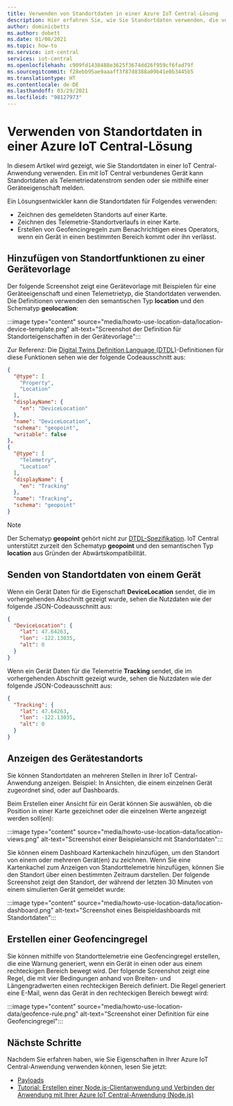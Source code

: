 ```yaml
---
title: Verwenden von Standortdaten in einer Azure IoT Central-Lösung
description: Hier erfahren Sie, wie Sie Standortdaten verwenden, die von einem mit Ihrer IoT Central Anwendung verbundenen Gerät gesendet werden. Zeichnen Sie Standortdaten auf einer Karte, oder erstellen Sie Geofencingregeln.
author: dominicbetts
ms.author: dobett
ms.date: 01/08/2021
ms.topic: how-to
ms.service: iot-central
services: iot-central
ms.openlocfilehash: c909fd1438488e3625f3674dd26f959cf6fad79f
ms.sourcegitcommit: f28ebb95ae9aaaff3f87d8388a09b41e0b3445b5
ms.translationtype: HT
ms.contentlocale: de-DE
ms.lasthandoff: 03/29/2021
ms.locfileid: "98127973"
---
```

# <a name="use-location-data-in-an-azure-iot-central-solution"></a>Verwenden von Standortdaten in einer Azure IoT Central-Lösung

In diesem Artikel wird gezeigt, wie Sie Standortdaten in einer IoT Central-Anwendung verwenden. Ein mit IoT Central verbundenes Gerät kann Standortdaten als Telemetriedatenstrom senden oder sie mithilfe einer Geräteeigenschaft melden.

Ein Lösungsentwickler kann die Standortdaten für Folgendes verwenden:

* Zeichnen des gemeldeten Standorts auf einer Karte.
* Zeichnen des Telemetrie-Standortverlaufs in einer Karte.
* Erstellen von Geofencingregeln zum Benachrichtigen eines Operators, wenn ein Gerät in einen bestimmten Bereich kommt oder ihn verlässt.

## <a name="add-location-capabilities-to-a-device-template"></a>Hinzufügen von Standortfunktionen zu einer Gerätevorlage

Der folgende Screenshot zeigt eine Gerätevorlage mit Beispielen für eine Geräteeigenschaft und einen Telemetrietyp, die Standortdaten verwenden. Die Definitionen verwenden den semantischen Typ **location** und den Schematyp **geolocation**:

:::image type="content" source="media/howto-use-location-data/location-device-template.png" alt-text="Screenshot der Definition für Standorteigenschaften in der Gerätevorlage":::

Zur Referenz: Die [Digital Twins Definition Language (DTDL)](https://github.com/Azure/opendigitaltwins-dtdl/blob/master/DTDL/v2/dtdlv2.md)-Definitionen für diese Funktionen sehen wie der folgende Codeausschnitt aus:

```json
{
  "@type": [
    "Property",
    "Location"
  ],
  "displayName": {
    "en": "DeviceLocation"
  },
  "name": "DeviceLocation",
  "schema": "geopoint",
  "writable": false
},
{
  "@type": [
    "Telemetry",
    "Location"
  ],
  "displayName": {
    "en": "Tracking"
  },
  "name": "Tracking",
  "schema": "geopoint"
}
```

> [!NOTE]
> Der Schematyp **geopoint** gehört nicht zur [DTDL-Spezifikation](https://github.com/Azure/opendigitaltwins-dtdl/blob/master/DTDL/v2/dtdlv2.md). IoT Central unterstützt zurzeit den Schematyp **geopoint** und den semantischen Typ **location** aus Gründen der Abwärtskompatibilität.

## <a name="send-location-data-from-a-device"></a>Senden von Standortdaten von einem Gerät

Wenn ein Gerät Daten für die Eigenschaft **DeviceLocation** sendet, die im vorhergehenden Abschnitt gezeigt wurde, sehen die Nutzdaten wie der folgende JSON-Codeausschnitt aus:

```json
{
  "DeviceLocation": {
    "lat": 47.64263,
    "lon": -122.13035,
    "alt": 0
  }
}
```

Wenn ein Gerät Daten für die Telemetrie **Tracking** sendet, die im vorhergehenden Abschnitt gezeigt wurde, sehen die Nutzdaten wie der folgende JSON-Codeausschnitt aus:

```json
{
  "Tracking": {
    "lat": 47.64263,
    "lon": -122.13035,
    "alt": 0
  }
}
```

## <a name="display-device-location"></a>Anzeigen des Gerätestandorts

Sie können Standortdaten an mehreren Stellen in Ihrer IoT Central-Anwendung anzeigen. Beispiel: In Ansichten, die einem einzelnen Gerät zugeordnet sind, oder auf Dashboards.

Beim Erstellen einer Ansicht für ein Gerät können Sie auswählen, ob die Position in einer Karte gezeichnet oder die einzelnen Werte angezeigt werden soll(en):

:::image type="content" source="media/howto-use-location-data/location-views.png" alt-text="Screenshot einer Beispielansicht mit Standortdaten":::

Sie können einem Dashboard Kartenkacheln hinzufügen, um den Standort von einem oder mehreren Gerät(en) zu zeichnen. Wenn Sie eine Kartenkachel zum Anzeigen von Standorttelemetrie hinzufügen, können Sie den Standort über einen bestimmten Zeitraum darstellen. Der folgende Screenshot zeigt den Standort, der während der letzten 30 Minuten von einem simulierten Gerät gemeldet wurde:

:::image type="content" source="media/howto-use-location-data/location-dashboard.png" alt-text="Screenshot eines Beispieldashboards mit Standortdaten":::

## <a name="create-a-geofencing-rule"></a>Erstellen einer Geofencingregel

Sie können mithilfe von Standorttelemetrie eine Geofencingregel erstellen, die eine Warnung generiert, wenn ein Gerät in einen oder aus einem rechteckigen Bereich bewegt wird. Der folgende Screenshot zeigt eine Regel, die mit vier Bedingungen anhand von Breiten- und Längengradwerten einen rechteckigen Bereich definiert. Die Regel generiert eine E-Mail, wenn das Gerät in den rechteckigen Bereich bewegt wird:

:::image type="content" source="media/howto-use-location-data/geofence-rule.png" alt-text="Screenshot einer Definition für eine Geofencingregel":::

## <a name="next-steps"></a>Nächste Schritte

Nachdem Sie erfahren haben, wie Sie Eigenschaften in Ihrer Azure IoT Central-Anwendung verwenden können, lesen Sie jetzt:

* [Payloads](concepts-telemetry-properties-commands.md)
* [Tutorial: Erstellen einer Node.js-Clientanwendung und Verbinden der Anwendung mit Ihrer Azure IoT Central-Anwendung (Node.js)](tutorial-connect-device.md)